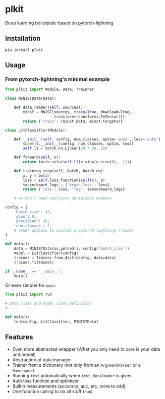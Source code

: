 # plkit

Deep learning boilerplate based on pytorch-lightning

## Installation
```
pip install plkit
```

## Usage

### From pytorch-lightning's minimal example

```python
from plkit import Module, Data, Trainner

class MINISTData(Data):

    def data_reader(self, sources):
        minst = MNIST(sources, train=True, download=True,
                      transform=transforms.ToTensor())
        return {'train': (minst.data, minst.targets)}

class LitClassifier(Module):

    def __init__(self, config, num_classes, optim='adam', loss='auto'):
        super().__init__(config, num_classes, optim, loss)
        self.l1 = torch.nn.Linear(28 * 28, 10)

    def forward(self, x):
        return torch.relu(self.l1(x.view(x.size(0), -1)))

    def training_step(self, batch, batch_nb):
        x, y = batch
        loss = self.loss_function(self(x), y)
        tensorboard_logs = {'train_loss': loss}
        return {'loss': loss, 'log': tensorboard_logs}

    # we don't need configure_optimizers anymore

config = {
    'batch_size': 32,
    'gpus': 8,
    'precision': 16,
    'num_classes': 2,
    # other options to initial a pytorch-lightning Trainer
}

def main():
    data = MINISTData(os.getcwd(), config['batch_size'])
    model = LitClassifier(config)
    trainer = Trainer.from_dict(config, data=data)
    trainer.fit(model)

if __name__ == '__main__':
    main()
```

Or even simpler for `main`:
```python
from plkit import run

# Data class and model class definition
# ...

def main():
    run(config, LitClassifier, MINISTData)

```

## Features

- Even more abstracted wrapper (What you only need to care is your data and model)
- Abstraction of data manager
- Trainer from a dictionary (not only from an `ArgumentParser` or a `Namespace`)
- Running `test` automatically when `test_dataloader` is given
- Auto loss function and optimizer
- Builtin measurements (accuracy, auc, etc, more to add)
- One function calling to do all stuff (`run`)
